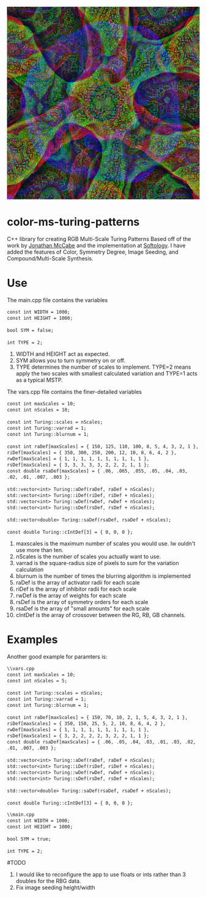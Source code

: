 ![Example 1](/examples/example1.png?raw=true "Example")
# color-ms-turing-patterns
C++ library for creating RGB Multi-Scale Turing Patterns
Based off of the work by [Jonathan McCabe](http://www.jonathanmccabe.com/Cyclic_Symmetric_Multi-Scale_Turing_Patterns.pdf)
and the implementation at [Softology](https://softologyblog.wordpress.com/2011/07/05/multi-scale-turing-patterns/).
I have added the features of Color, Symmetry Degree, Image Seeding, and Compound/Multi-Scale Synthesis.

# Use
The main.cpp file contains the variables
```
const int WIDTH = 1000;
const int HEIGHT = 1000;

bool SYM = false;

int TYPE = 2;
```

1. WIDTH and HEIGHT act as expected.
2. SYM allows you to turn symmetry on or off.
3. TYPE determines the number of scales to implement. TYPE=2 means apply the two scales with smallest 
calculated variation and TYPE=1 acts as a typical MSTP.

The vars.cpp file contains the finer-detailed variables
```
const int maxScales = 10;
const int nScales = 10;

const int Turing::scales = nScales;
const int Turing::varrad = 1;
const int Turing::blurnum = 1;

const int raDef[maxScales] = { 150, 125, 110, 100, 8, 5, 4, 3, 2, 1 },
riDef[maxScales] = { 350, 300, 250, 200, 12, 10, 8, 6, 4, 2 },
rwDef[maxScales] = { 1, 1, 1, 1, 1, 1, 1, 1, 1, 1 },
rsDef[maxScales] = { 3, 3, 3, 3, 3, 2, 2, 2, 1, 1 };
const double rsaDef[maxScales] = { .06, .065, .055, .05, .04, .03, .02, .01, .007, .003 };

std::vector<int> Turing::aDef(raDef, raDef + nScales);
std::vector<int> Turing::iDef(riDef, riDef + nScales);
std::vector<int> Turing::wDef(rwDef, rwDef + nScales);
std::vector<int> Turing::sDef(rsDef, rsDef + nScales);

std::vector<double> Turing::saDef(rsaDef, rsaDef + nScales);

const double Turing::cIntDef[3] = { 0, 0, 0 };
```

1. maxscales is the maximum number of scales you would use. Iw ouldn't use more than ten.
2. nScales is the number of scales you actually want to use.
3. varrad is the square-radius size of pixels to sum for the variation calculation
4. blurnum is the number of times the blurring algorithm is implemented
5. raDef is the array of activator radii for each scale
5. riDef is the array of inhibitor radii for each scale
6. rwDef is the array of weights for each scale
7. rsDef is the array of symmetry orders for each scale
8. rsaDef is the array of "small amounts" for each scale
9. cIntDef is the array of crossover between the RG, RB, GB channels.

# Examples
Another good example for paramters is:
```
\\vars.cpp
const int maxScales = 10;
const int nScales = 5;

const int Turing::scales = nScales;
const int Turing::varrad = 1;
const int Turing::blurnum = 1;

const int raDef[maxScales] = { 150, 70, 10, 2, 1, 5, 4, 3, 2, 1 },
riDef[maxScales] = { 350, 150, 25, 5, 2, 10, 8, 6, 4, 2 },
rwDef[maxScales] = { 1, 1, 1, 1, 1, 1, 1, 1, 1, 1 },
rsDef[maxScales] = { 3, 2, 2, 2, 2, 3, 2, 2, 1, 1 };
const double rsaDef[maxScales] = { .06, .05, .04, .03, .01, .03, .02, .01, .007, .003 };

std::vector<int> Turing::aDef(raDef, raDef + nScales);
std::vector<int> Turing::iDef(riDef, riDef + nScales);
std::vector<int> Turing::wDef(rwDef, rwDef + nScales);
std::vector<int> Turing::sDef(rsDef, rsDef + nScales);

std::vector<double> Turing::saDef(rsaDef, rsaDef + nScales);

const double Turing::cIntDef[3] = { 0, 0, 0 };
```
```
\\main.cpp
const int WIDTH = 1000;
const int HEIGHT = 1000;

bool SYM = true;

int TYPE = 2;
```

#TODO
1. I would like to reconfigure the app to use floats or ints rather than 3 doubles for the RBG data.
3. Fix image seeding height/width
